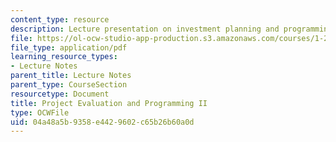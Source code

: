 ```yaml
---
content_type: resource
description: Lecture presentation on investment planning and programming.
file: https://ol-ocw-studio-app-production.s3.amazonaws.com/courses/1-201j-transportation-systems-analysis-demand-and-economics-fall-2008/04a48a5b9358e4429602c65b26b60a0d_1.201_f08_lec23.pdf
file_type: application/pdf
learning_resource_types:
- Lecture Notes
parent_title: Lecture Notes
parent_type: CourseSection
resourcetype: Document
title: Project Evaluation and Programming II
type: OCWFile
uid: 04a48a5b-9358-e442-9602-c65b26b60a0d
---
```

